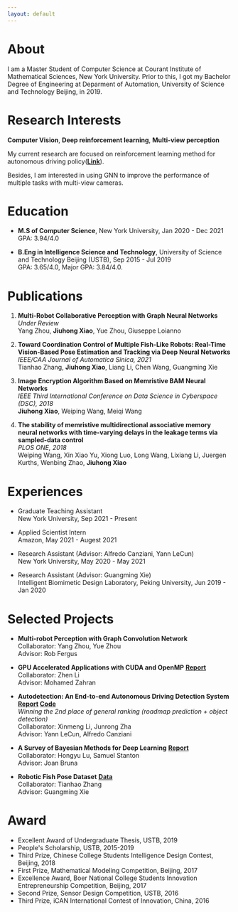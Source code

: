 ```yaml
---
layout: default
---
```


# About		

I am a Master Student of Computer Science at Courant Institute of Mathematical Sciences, New York University. Prior to this, I got my Bachelor Degree of Engineering at Deparment of Automation, University of Science and Technology Beijing, in 2019.

# Research Interests

**Computer Vision**, **Deep reinforcement learning**, **Multi-view perception**

My current research are focused on reinforcement learning method for autonomous driving policy(**[Link](https://github.com/Atcold/pytorch-PPUU)**).

Besides, I am interested in using GNN to improve the performance of multiple tasks with multi-view cameras. 

# Education

* **M.S of Computer Science**, New York University, Jan 2020 - Dec 2021    
    GPA: 3.94/4.0

* **B.Eng in Intelligence Science and Technology**, University of Science and Technology Beijing (USTB), Sep 2015 - Jul 2019    
    GPA: 3.65/4.0, Major GPA: 3.84/4.0.

# Publications

1. **Multi-Robot Collaborative Perception with Graph Neural Networks**  
    *Under Review*  
    Yang Zhou, **Jiuhong Xiao**, Yue Zhou, Giuseppe Loianno    

2. **Toward Coordination Control of Multiple Fish-Like Robots: Real-Time Vision-Based Pose Estimation and Tracking via Deep Neural Networks**  
    *IEEE/CAA Journal of Automatica Sinica, 2021*  
    Tianhao Zhang, **Jiuhong Xiao**, Liang Li, Chen Wang, Guangming Xie    

3. **Image Encryption Algorithm Based on Memristive BAM Neural Networks**  
    *IEEE Third International Conference on Data Science in Cyberspace (DSC), 2018*   
    **Jiuhong Xiao**, Weiping Wang, Meiqi Wang    

4. **The stability of memristive multidirectional associative memory neural networks with time-varying delays in the leakage terms via sampled-data control**   
    *PLOS ONE, 2018*   
    Weiping Wang, Xin Xiao Yu, Xiong Luo, Long Wang, Lixiang Li, Juergen Kurths, Wenbing Zhao, **Jiuhong Xiao**  

# Experiences

* Graduate Teaching Assistant  
    New York University, Sep 2021 - Present

* Applied Scientist Intern  
    Amazon, May 2021 - Augest 2021

* Research Assistant (Advisor: Alfredo Canziani, Yann LeCun)  
    New York University, May 2020 - May 2021

* Research Assistant (Advisor: Guangming Xie)  
    Intelligent Biomimetic Design Laboratory, Peking University, Jun 2019 - Jan 2020

# Selected Projects
* **Multi-robot Perception with Graph Convolution Network**  
    Collaborator: Yang Zhou, Yue Zhou    
    Advisor: Rob Fergus

* **GPU Accelerated Applications with CUDA and OpenMP**    **[Report](proj1.pdf)**  
    Collaborator: Zhen Li   
    Advisor: Mohamed Zahran
    
* **Autodetection: An End-to-end Autonomous Driving Detection System**    **[Report](Autodetection.pdf)    [Code](https://github.com/xjh19971/Autodetection)**  
    *Winning the 2nd place of general ranking (roadmap prediction + object detection)*  
    Collaborator: Xinmeng Li, Junrong Zha   
    Advisor: Yann LeCun, Alfredo Canziani

* **A Survey of Bayesian Methods for Deep Learning**    **[Report](csci_3003_bayesian_neural_nets.pdf)**   
    Collaborator: Hongyu Lu, Samuel Stanton   
    Advisor: Joan Bruna
    
* **Robotic Fish Pose Dataset**    **[Data](https://github.com/xjh19971/Robotic-Fish-Pose-Dataset)**  
    Collaborator: Tianhao Zhang   
    Advisor: Guangming Xie
    
# Award

* Excellent Award of Undergraduate Thesis, USTB, 2019
* People's Scholarship, USTB, 2015-2019
* Third Prize, Chinese College Students Intelligence Design Contest, Beijing, 2018
* First Prize, Mathematical Modeling Competition, Beijing, 2017
* Excellence Award, Boer National College Students Innovation Entrepreneurship Competition, Beijing, 2017
* Second Prize, Sensor Design Competition, USTB, 2016
* Third Prize, iCAN International Contest of Innovation, China, 2016